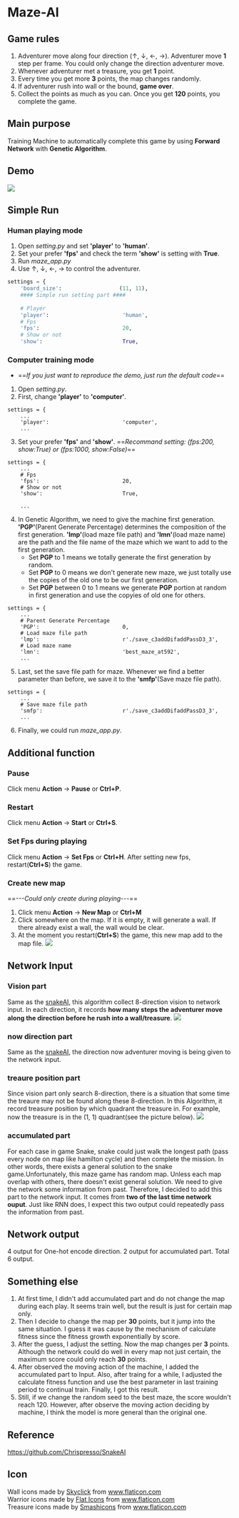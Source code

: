 # **Maze-AI**
## Game rules
1. Adventurer move along four direction \(↑, ↓, ←, →\). Adventurer move **1** step per frame. You could only change the direction adventurer move.
2. Whenever adventurer met a treasure, you get **1** point.
3. Every time you get more **3** points, the map changes randomly.
4. If adventurer rush into wall or the bound, **game over**.
5. Collect the points as much as you can. Once you get **120** points, you complete the game.
## Main purpose
Training Machine to automatically complete this game by using **Forward Network** with **Genetic Algorithm**.
## Demo
![](https://i.imgur.com/Pt9rYIO.gif)
## Simple Run
### Human playing mode
1. Open *setting.py* and set **'player'** to **'human'**.
2. Set your prefer **'fps'** and check the term **'show'** is setting with **True**.
3. Run *maze_app.py*
4. Use ↑, ↓, ←, → to control the adventurer.
```python
settings = {
    'board_size':                  (11, 11),
    #### Simple run setting part ####
    
    # Player
    'player':                       'human', 
    # Fps
    'fps':                          20,
    # Show or not
    'show':                         True,
```
### Computer training mode
* ==*If you just want to reproduce the demo, just run the default code*==
1. Open *setting.py*.
2. First, change **'player'** to **'computer'**.
```python=
settings = {
    ...
    'player':                       'computer', 
    ...
```
3. Set your prefer **'fps'** and **'show'**.
==*Recommand setting: \(fps:200, show:True\) or \(fps:1000, show:False\)*==
```python=
settings = {
    ...
    # Fps
    'fps':                          20,
    # Show or not
    'show':                         True,

    ...
```
4. In Genetic Algorithm, we need to give the machine first generation. **'PGP'**(Parent Generate Percentage) determines the composition of the first generation. **'lmp'**(load maze file path) and **'lmn'**(load maze name) are the path and the file name of the maze which we want to add to the first generation.     
    - Set **PGP** to 1 means we totally generate the first generation by random.
    - Set **PGP** to 0 means we don't generate new maze, we just totally use the copies of the old one to be our first generation. 
    - Set **PGP** between 0 to 1 means we generate **PGP** portion at random in first generation and use the copyies of old one for others.
 
```python=
settings = {
    ...
    # Parent Generate Percentage
    'PGP':                          0, 
    # Load maze file path
    'lmp':                          r'./save_c3addDifaddPassD3_3', 
    # Load maze name
    'lmn':                          'best_maze_at592',
    ...
```
5. Last, set the save file path for maze. Whenever we find a better parameter than before, we save it to the **'smfp'**(Save maze file path).
```python=
settings = {
    ...
    # Save maze file path
    'smfp':                         r'./save_c3addDifaddPassD3_3', 
    ...
```
6. Finally, we could run *maze_app.py*.
## Additional function
### Pause
Click menu **Action** -> **Pause** or **Ctrl+P**.
### Restart
Click menu **Action** -> **Start** or **Ctrl+S**.
### Set Fps during playing
Click menu **Action** -> **Set Fps** or **Ctrl+H**.
After setting new fps, restart(**Ctrl+S**) the game.
### Create new map
==*---Could only create during playing---*==
1. Click menu **Action** -> **New Map** or **Ctrl+M**
2. Click somewhere on the map. If it is empty, it will generate a wall. If there already exist a wall, the wall would be clear.
3. At the moment you restart\(**Ctrl+S**\) the game, this new map add to the map file.
![](https://i.imgur.com/Ds8U0PE.gif)
## Network Input
### Vision part
Same as the [snakeAI](https://github.com/Chrispresso/SnakeAI), this algorithm collect 8-direction vision to network input.
In each direction, it records **how many steps the adventurer move along the direction before he rush into a wall/treasure**.
![](https://i.imgur.com/nU9WSny.jpg)
### now direction part
Same as the [snakeAI](https://github.com/Chrispresso/SnakeAI), the direction now adventurer moving is being given to the network input.
### treaure position part
Since vision part only search 8-direction, there is a situation that some time the treaure may not be found along these 8-direction.
In this Algorithm, it record treasure position by which quadrant the treasure in. For example, now the treasure is in the \(1, 1\) quadrant\(see the picture below\).
![](https://i.imgur.com/lopMvB5.jpg)
### accumulated part
For each case in game Snake, snake could just walk the longest path \(pass every node on map like hamilton cycle\) and then complete the mission. In other words, there exists a general solution to the snake game.Unfortunately, this maze game has random map. Unless each map overlap with others, there doesn't exist general solution. We need to give the network some information from past.
Therefore, I decided to add this part to the network input. It comes from **two of the last time network ouput**. Just like RNN does, I expect this two output could repeatedly pass the information from past. 
## Network output
4 output for One-hot encode direction.
2 output for accumulated part.
Total 6 output.
## Something else
1. At first time, I didn't add accumulated part and do not change the map during each play. It seems train well, but the result is just for certain map only.
2. Then I decide to change the map per **30** points, but it jump into the same situation. I guess it was cause by the mechanism of calculate fitness since the fitness growth exponentially by score.
3. After the guess, I adjust the setting. Now the map changes per **3** points. Although the network could do well in every map not just certain, the maximum score could only reach **30** points.
4. After observed the moving action of the machine, I added the accumulated part to Input. Also, after traing for a while, I adjusted the calculate fitness function and use the best parameter in last training period to continual train. Finally, I got this result. 
5. Still, if we change the random seed to the best maze, the score wouldn't reach 120. However, after observe the moving action deciding by machine, I think the model is more general than the original one.
## Reference
https://github.com/Chrispresso/SnakeAI
## Icon
<div>Wall icons made by <a href="https://www.flaticon.com/authors/skyclick" title="Skyclick">Skyclick</a> from <a href="https://www.flaticon.com/" title="Flaticon">www.flaticon.com</a></div>
<div>Warrior icons made by <a href="https://www.flaticon.com/authors/flat-icons" title="Flat Icons">Flat Icons</a> from <a href="https://www.flaticon.com/" title="Flaticon">www.flaticon.com</a></div>
<div>Treasure icons made by <a href="https://www.flaticon.com/authors/smashicons" title="Smashicons">Smashicons</a> from <a href="https://www.flaticon.com/" title="Flaticon">www.flaticon.com</a></div>
